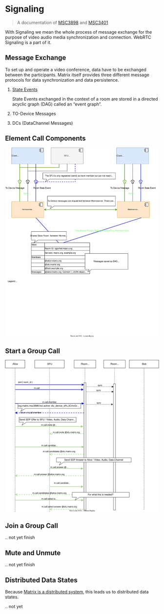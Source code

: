 # Signaling

> A documentation of [MSC3898](https://github.com/matrix-org/matrix-spec-proposals/blob/1896fc7cdab7cbf5e653f84b650772e894e26485/proposals/3898-sfu.md) and  [MSC3401](https://github.com/matrix-org/matrix-spec-proposals/blob/6b98d667cf634f78c6604151276d5ef25d305aac/proposals/3401-group-voip.md)

With Signaling we mean the whole process of message exchange for the purpose of video audio media synchronization and connection.
WebRTC Signaling is a part of it. 

## Message Exchange
To set up and operate a video conference, data have to be exchanged between the participants.
Matrix itself provides three different message protocols for data synchronization and data persistence.

1. [State Events](https://spec.matrix.org/latest/#events)

   State Events exchanged in the context of a room are stored in a directed acyclic graph (DAG) called an “event graph”.
2. TO-Device Messages

3. DCs (DataChannel Messages)

## Element Call Components

![SFU State Components](./assets/element-call.component.svg)

## Start a Group Call

![SFU State Sequence](./assets/sfu-conference.sequence.svg)

## Join a Group Call

.. not yet finish

## Mute and Unmute

.. not yet finish


## Distributed Data States 

Because [Matrix is a distributed system](https://hacks.mozilla.org/2018/10/dweb-decentralised-real-time-interoperable-communication-with-matrix/), this leads us to distributed data states.

.. not yet
